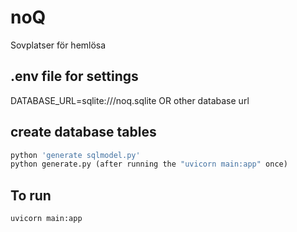 # noQ

Sovplatser för hemlösa

## .env file for settings

DATABASE_URL=sqlite:///noq.sqlite OR other database url

## create database tables

``` python
python 'generate sqlmodel.py'
python generate.py (after running the "uvicorn main:app" once)
```

## To run

```bash
uvicorn main:app
```
